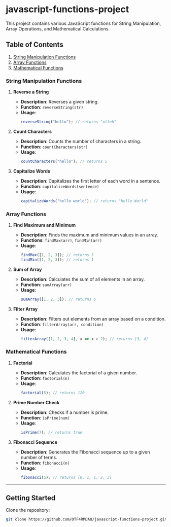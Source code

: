 # javascript-functions-project

This project contains various JavaScript functions for String Manipulation, Array Operations, and Mathematical Calculations.

## Table of Contents

1. [String Manipulation Functions](#string-manipulation-functions)
2. [Array Functions](#array-functions)
3. [Mathematical Functions](#mathematical-functions)

### String Manipulation Functions

1. **Reverse a String**
   - **Description**: Reverses a given string.
   - **Function**: `reverseString(str)`
   - **Usage**:
     ```javascript
     reverseString("hello"); // returns "olleh"
     ```

2. **Count Characters**
   - **Description**: Counts the number of characters in a string.
   - **Function**: `countCharacters(str)`
   - **Usage**:
     ```javascript
     countCharacters("hello"); // returns 5
     ```

3. **Capitalize Words**
   - **Description**: Capitalizes the first letter of each word in a sentence.
   - **Function**: `capitalizeWords(sentence)`
   - **Usage**:
     ```javascript
     capitalizeWords("hello world"); // returns "Hello World"
     ```

### Array Functions

1. **Find Maximum and Minimum**
   - **Description**: Finds the maximum and minimum values in an array.
   - **Functions**: `findMax(arr)`, `findMin(arr)`
   - **Usage**:
     ```javascript
     findMax([1, 2, 3]); // returns 3
     findMin([1, 2, 3]); // returns 1
     ```

2. **Sum of Array**
   - **Description**: Calculates the sum of all elements in an array.
   - **Function**: `sumArray(arr)`
   - **Usage**:
     ```javascript
     sumArray([1, 2, 3]); // returns 6
     ```

3. **Filter Array**
   - **Description**: Filters out elements from an array based on a condition.
   - **Function**: `filterArray(arr, condition)`
   - **Usage**:
     ```javascript
     filterArray([1, 2, 3, 4], x => x > 2); // returns [3, 4]
     ```

### Mathematical Functions

1. **Factorial**
   - **Description**: Calculates the factorial of a given number.
   - **Function**: `factorial(n)`
   - **Usage**:
     ```javascript
     factorial(5); // returns 120
     ```

2. **Prime Number Check**
   - **Description**: Checks if a number is prime.
   - **Function**: `isPrime(num)`
   - **Usage**:
     ```javascript
     isPrime(7); // returns true
     ```

3. **Fibonacci Sequence**
   - **Description**: Generates the Fibonacci sequence up to a given number of terms.
   - **Function**: `fibonacci(n)`
   - **Usage**:
     ```javascript
     fibonacci(5); // returns [0, 1, 1, 2, 3]
     ```

---

## Getting Started

Clone the repository:
```bash
git clone https://github.com/OTF4RMDAO/javascript-functions-project.git
